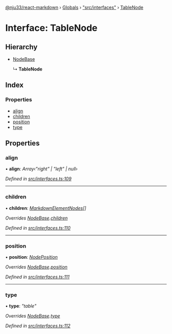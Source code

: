 [@nju33/react-markdown](../README.md) › [Globals](../globals.md) › ["src/interfaces"](../modules/_src_interfaces_.md) › [TableNode](_src_interfaces_.tablenode.md)

# Interface: TableNode

## Hierarchy

* [NodeBase](_src_interfaces_.nodebase.md)

  ↳ **TableNode**

## Index

### Properties

* [align](_src_interfaces_.tablenode.md#align)
* [children](_src_interfaces_.tablenode.md#children)
* [position](_src_interfaces_.tablenode.md#position)
* [type](_src_interfaces_.tablenode.md#type)

## Properties

###  align

• **align**: *Array‹"right" | "left" | null›*

*Defined in [src/interfaces.ts:109](https://github.com/nju33/react-markdown/blob/3861cd2/src/interfaces.ts#L109)*

___

###  children

• **children**: *[MarkdownElementNodes](../modules/_src_interfaces_.md#markdownelementnodes)[]*

*Overrides [NodeBase](_src_interfaces_.nodebase.md).[children](_src_interfaces_.nodebase.md#optional-children)*

*Defined in [src/interfaces.ts:110](https://github.com/nju33/react-markdown/blob/3861cd2/src/interfaces.ts#L110)*

___

###  position

• **position**: *[NodePosition](_src_interfaces_.nodeposition.md)*

*Overrides [NodeBase](_src_interfaces_.nodebase.md).[position](_src_interfaces_.nodebase.md#position)*

*Defined in [src/interfaces.ts:111](https://github.com/nju33/react-markdown/blob/3861cd2/src/interfaces.ts#L111)*

___

###  type

• **type**: *"table"*

*Overrides [NodeBase](_src_interfaces_.nodebase.md).[type](_src_interfaces_.nodebase.md#type)*

*Defined in [src/interfaces.ts:112](https://github.com/nju33/react-markdown/blob/3861cd2/src/interfaces.ts#L112)*
